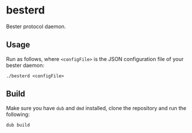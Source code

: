 besterd
=======

Bester protocol daemon.

## Usage

Run as follows, where `<configFile>` is the JSON configuration file of your
bester daemon:

````
./besterd <configFile>
````

## Build

Make sure you have `dub` and `dmd` installed, clone the repository and run the following:

````
dub build
````